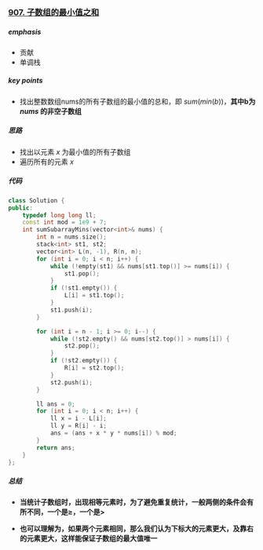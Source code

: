 ### [907. 子数组的最小值之和](https://leetcode.cn/problems/sum-of-subarray-minimums/)

##### emphasis

* 贡献
* 单调栈

##### key points

* 找出整数数组nums的所有子数组的最小值的总和，即 $sum(min(b))$，**其中b为 $nums$ 的非空子数组**

##### 思路

* 找出以元素 $x$ 为最小值的所有子数组
* 遍历所有的元素 $x$

##### 代码

```cpp
class Solution {
public:
    typedef long long ll;
    const int mod = 1e9 + 7;
    int sumSubarrayMins(vector<int>& nums) {
        int n = nums.size();
        stack<int> st1, st2;
        vector<int> L(n, -1), R(n, n);
        for (int i = 0; i < n; i++) {
            while (!empty(st1) && nums[st1.top()] >= nums[i]) {
                st1.pop();
            }
            if (!st1.empty()) {
                L[i] = st1.top();
            }
            st1.push(i);
        }

        for (int i = n - 1; i >= 0; i--) {
            while (!st2.empty() && nums[st2.top()] > nums[i]) {
                st2.pop();
            }
            if (!st2.empty()) {
                R[i] = st2.top();
            }
            st2.push(i);
        }

        ll ans = 0;
        for (int i = 0; i < n; i++) {
            ll x = i - L[i];
            ll y = R[i] - i;
            ans = (ans + x * y * nums[i]) % mod;
        }
        return ans;
    }
};
```

##### 总结

* **当统计子数组时，出现相等元素时，为了避免重复统计，一般两侧的条件会有所不同，一个是$\ge$，一个是$>$**

* **也可以理解为，如果两个元素相同，那么我们认为下标大的元素更大，及靠右的元素更大，这样能保证子数组的最大值唯一**


